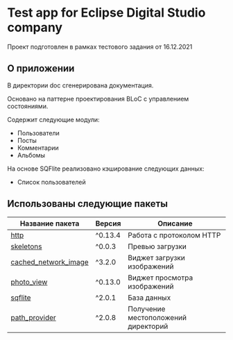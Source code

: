 # Test app for Eclipse Digital Studio company

Проект подготовлен в рамках тестового задания от 16.12.2021

## О приложении
В директории doc сгенерирована документация.

Основано на паттерне проектирования BLoC с управлением состояниями.

Содержит следующие модули:
- Пользователи
- Посты
- Комментарии
- Альбомы

На основе SQFlite реализовано кэширование следующих данных:
- Список пользователей

## Использованы следующие пакеты

| Название пакета |     Версия    |    Описание   |
| --------------- | ------------- | ------------- |
| [http][http]  | ^0.13.4  | Работа с протоколом HTTP |
| [skeletons][skeletons]  | ^0.0.3  | Превью загрузки | 
| [cached_network_image][cached_network_image]  | ^3.2.0  | Виджет загрузки изображений |
| [photo_view][photo_view]  | ^0.13.0  | Виджет просмотра изображений |
| [sqflite][sqflite]  | ^2.0.1  | База данных |
| [path_provider][path_provider]  | ^2.0.8  | Получение местоположений директорий |



[http]: <https://pub.dev/packages/http>
[skeletons]: <https://pub.dev/packages/skeletons>
[cached_network_image]: <https://pub.dev/packages/cached_network_image>
[photo_view]: <https://pub.dev/packages/photo_view>
[sqflite]: <https://pub.dev/packages/sqflite>
[path_provider]: <https://pub.dev/packages/path_provider>

